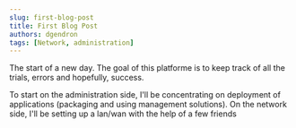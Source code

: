 ```yaml
---
slug: first-blog-post
title: First Blog Post
authors: dgendron
tags: [Network, administration]
---
```


The start of a new day. The goal of this platforme is to keep track of all the trials, errors and hopefully, success.


To start on the administration side, I'll be concentrating on deployment of applications (packaging and using management solutions).
On the network side, I'll be setting up a lan/wan with the help of a few friends
